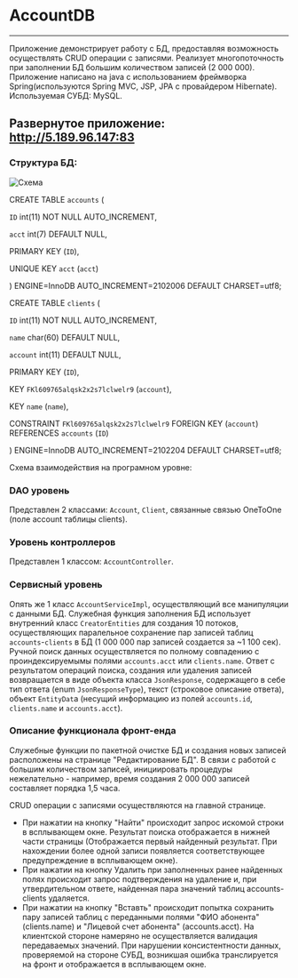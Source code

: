# AccountDB
---

Приложение демонстрирует работу с БД, предоставляя возможность осуществлять CRUD операции с записями. Реализует многопоточность при заполнении БД большим количеством записей (2 000 000).
Приложение написано на java с использованием фреймворка Spring(используются Spring MVC, JSP, JPA с провайдером Hibernate). Используемая СУБД: MySQL.

**Развернутое приложение:** <http://5.189.96.147:83>
---

### Структура БД:
![Схема](http://5.189.96.147/schema_account_db.png)

CREATE TABLE `accounts` (

  `ID` int(11) NOT NULL AUTO_INCREMENT,
  
  `acct` int(7) DEFAULT NULL,
  
  PRIMARY KEY (`ID`),
  
  UNIQUE KEY `acct` (`acct`)
  
) ENGINE=InnoDB AUTO_INCREMENT=2102006 DEFAULT CHARSET=utf8;



CREATE TABLE `clients` (

  `ID` int(11) NOT NULL AUTO_INCREMENT,
  
  `name` char(60) DEFAULT NULL,
  
  `account` int(11) DEFAULT NULL,
  
  PRIMARY KEY (`ID`),
  
  KEY `FKl609765alqsk2x2s7lclwelr9` (`account`),
  
  KEY `name` (`name`),
  
  CONSTRAINT `FKl609765alqsk2x2s7lclwelr9` FOREIGN KEY (`account`) REFERENCES `accounts` (`ID`)
  
) ENGINE=InnoDB AUTO_INCREMENT=2102204 DEFAULT CHARSET=utf8;

Схема взаимодействия на програмном уровне:
### DAO уровень
Представлен 2 классами: `Account`, `Client`, связанные связью OneToOne (поле account таблицы clients).

### Уровень контроллеров
Представлен 1 классом: `AccountController`.

### Сервисный уровень
Опять же 1 класс `AccountServiceImpl`, осуществляющий все манипуляции с данными БД. Служебная функция заполнения БД использует внутренний класс `CreatorEntities` для создания 10 потоков, осуществляющих паралельное сохранение пар записей таблиц `accounts`-`clients` в БД (1 000 000 пар записей создается за ~1 100 сек). Ручной поиск данных осуществляется по полному совпадению с проиндексируемымы полями `accounts.acct` или `clients.name`. Ответ с результатом операций поиска, создания или удаления записей возвращается в виде объекта класса `JsonResponse`, содержащего в себе тип ответа (enum `JsonResponseType`), текст (строковое описание ответа), объект `EntityDat`a (несущий информацию из полей `accounts.id`, `clients.name` и `accounts.acct`).

### Описание функционала фронт-енда

Служебные функции по пакетной очистке БД и создания новых записей расположены на странице "Редактирование БД". В связи с работой с большим количеством записей, инициировать процедуры нежелательно - например, время создания 2 000 000 записей составляет порядка 1,5 часа.

CRUD операции с записями осуществляются на главной странице. 
* При нажатии на кнопку "Найти" происходит запрос искомой строки в всплывающем окне. Результат поиска отображается в нижней части страницы (Отображается первый найденный результат. При нахождении более одной записи появляется соответствующее предупреждение в всплывающем окне). 
* При нажатии на кнопку Удалить при заполненных ранее найденных полях происходит запрос подтверждения на удаление и, при утвердительном ответе, найденная пара значений таблиц accounts-clients удаляется. 
* При нажатии на кнопку "Вставть" происходит попытка сохранить пару записей таблиц с переданными полями "ФИО абонента" (clients.name) и "Лицевой счет абонента" (accounts.acct). На клиентской стороне намеряно не осуществляется валидация передаваемых значений. При нарушении консистентности данных, проверяемой на стороне СУБД, возникшая ошибка транслируется на фронт  и отображается в всплывающем окне.

